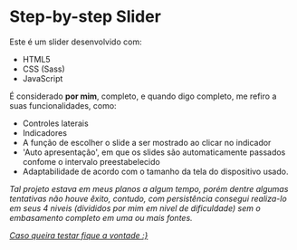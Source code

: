 # Step-by-step Slider

Este é um slider desenvolvido com:
- HTML5
- CSS (Sass)
- JavaScript

É considerado **por mim**, completo, e quando digo completo, me refiro a suas funcionalidades, como:
- Controles laterais
- Indicadores
- A função de escolher o slide a ser mostrado ao clicar no indicador
- 'Auto apresentação', em que os slides são automaticamente passados confome o intervalo preestabelecido
- Adaptabilidade de acordo com o tamanho da tela do dispositivo usado.

*Tal projeto estava em meus planos a algum tempo, porém dentre algumas tentativas não houve êxito, contudo, com persistência consegui realiza-lo em seus 4 niveis (divididos por mim em nivel de dificuldade) sem o embasamento completo em uma ou mais fontes.*

<a href="https://arthur-mendes-m.github.io/Step-by-step-Slider/">*Caso queira testar fique a vontade :}*</a>

